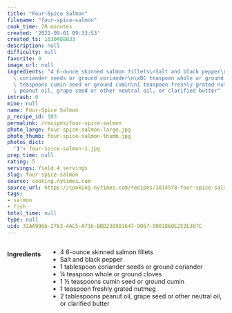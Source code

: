 ```yaml
---
title: "Four-Spice Salmon"
filename: "four-spice-salmon"
cook_time: 20 minutes
created: '2021-09-01 09:33:53'
created_ts: 1630488833
description: null
difficulty: null
favorite: 0
image_url: null
ingredients: "4 6-ounce skinned salmon fillets\nSalt and black pepper\n1 tablespoon\
  \ coriander seeds or ground coriander\n\xBC teaspoon whole or ground cloves\n1 \xBD\
  \ teaspoons cumin seed or ground cumin\n1 teaspoon freshly grated nutmeg\n2 tablespoons\
  \ peanut oil, grape seed or other neutral oil, or clarified butter"
intrash: 0
mine: null
name: Four-Spice Salmon
p_recipe_id: 103
permalink: /recipes/four-spice-salmon
photo_large: four-spice-salmon-large.jpg
photo_thumb: four-spice-salmon-thumb.jpg
photos_dict:
  '1': four-spice-salmon-1.jpg
prep_time: null
rating: 5
servings: Yield 4 servings
slug: four-spice-salmon
source: cooking.nytimes.com
source_url: https://cooking.nytimes.com/recipes/1014578-four-spice-salmon?action=click&module=Global%20Search%20Recipe%20Card&pgType=search&rank=11
tags:
- salmon
- fish
total_time: null
type: null
uid: 31AA9966-2763-4AC5-A716-BBD238901647-9067-0001860E2C2E307C
---
```

<div class="large-8 medium-7 columns" id="writeup">	</div><!-- #writeup -->
</div><!-- #row-one -->
<div class="row" id="row-two">	<div class="medium-4 small-5 columns" id="ingredients"><h4>Ingredients</h4><div class="box box-ingredients content"><ul>
<li>4 6-ounce skinned salmon fillets</li>
<li>Salt and black pepper</li>
<li>1 tablespoon coriander seeds or ground coriander</li>
<li>¼ teaspoon whole or ground cloves</li>
<li>1 ½ teaspoons cumin seed or ground cumin</li>
<li>1 teaspoon freshly grated nutmeg</li>
<li>2 tablespoons peanut oil, grape seed or other neutral oil, or clarified butter</li>
</ul>
</div>	</div>	<div class="medium-6 small-7 columns" id="directions">	</div>